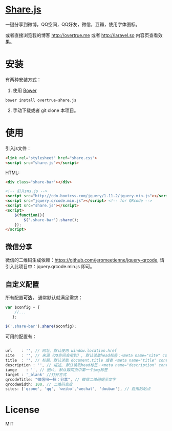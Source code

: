 [Share.js](http://overtrue.me/share.js/)
===

一键分享到微博，QQ空间，QQ好友，微信，豆瓣，使用字体图标。

或者直接浏览我的博客 http://overtrue.me 或者 http://laravel.so 内容页查看效果。

# 安装

有两种安装方式：

1. 使用 [Bower](http://bower.io)

```shell
bower install overtrue-share.js
```

2. 手动下载或者 git clone 本项目。

# 使用


引入js文件：

```html
<link rel="stylesheet" href="share.css">
<script src="share.js"></script>
```

HTML:

```html
<div class="share-bar"></div>

<!-- 引入sns.js -->
<script src="http://cdn.bootcss.com/jquery/1.11.2/jquery.min.js"></script>
<script src="jquery.qrcode.min.js"></script> <!-- for QRcode -->
<script src="share.js"></script>
<script>
    $(function(){
        $('.share-bar').share();
    });
</script>
```

## 微信分享

微信的二维码生成依赖：https://github.com/jeromeetienne/jquery-qrcode, 请引入此项目中：jquery.qrcode.min.js 即可。

## 自定义配置

所有配置**可选**， 通常默认就满足需求：

```js
var $config = {
	//...
   };

$('.share-bar').share($config);
```

可用的配置有：

```js

url    : '', // 网址，默认使用 window.location.href
site   : '', // 来源（QQ空间会用到）, 默认读取head标签：<meta name="site" content="http://overtrue" />
title  : '', // 标题，默认读取 document.title 或者 <meta name="title" content="share.js" />
description : '', // 描述, 默认读取head标签：<meta name="description" content="PHP弱类型的实现原理分析" />
iamge    : '', // 图片, 默认取网页中第一个img标签
target : '_blank' //打开方式
qrcodeTitle: "微信扫一扫：分享", // 微信二维码提示文字
qrcodeWidth: 100, // 二维码宽度
sites: ['qzone', 'qq', 'weibo','wechat', 'douban'], // 启用的站点
```


# License

 MIT



